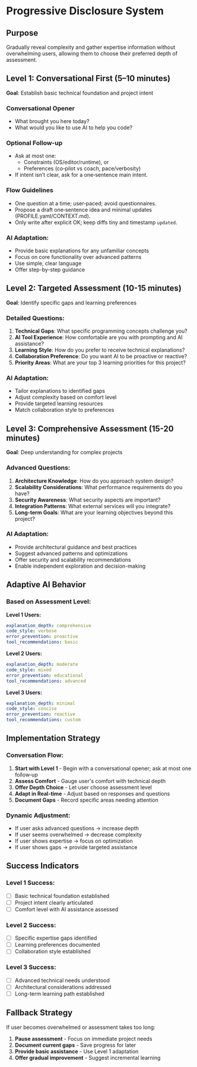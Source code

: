 # Progressive Disclosure System

## Purpose
Gradually reveal complexity and gather expertise information without overwhelming users, allowing them to choose their preferred depth of assessment.

## Level 1: Conversational First (5–10 minutes)
**Goal**: Establish basic technical foundation and project intent

### Conversational Opener
- What brought you here today?
- What would you like to use AI to help you code?

### Optional Follow-up
- Ask at most one:
  - Constraints (OS/editor/runtime), or
  - Preferences (co‑pilot vs coach, pace/verbosity)
- If intent isn’t clear, ask for a one‑sentence main intent.

### Flow Guidelines
- One question at a time; user‑paced; avoid questionnaires.
- Propose a draft one‑sentence idea and minimal updates (PROFILE.yaml/CONTEXT.md).
- Only write after explicit OK; keep diffs tiny and timestamp `updated`.

### AI Adaptation:
- Provide basic explanations for any unfamiliar concepts
- Focus on core functionality over advanced patterns
- Use simple, clear language
- Offer step-by-step guidance

## Level 2: Targeted Assessment (10-15 minutes)
**Goal**: Identify specific gaps and learning preferences

### Detailed Questions:
1. **Technical Gaps**: What specific programming concepts challenge you?
2. **AI Tool Experience**: How comfortable are you with prompting and AI assistance?
3. **Learning Style**: How do you prefer to receive technical explanations?
4. **Collaboration Preference**: Do you want AI to be proactive or reactive?
5. **Priority Areas**: What are your top 3 learning priorities for this project?

### AI Adaptation:
- Tailor explanations to identified gaps
- Adjust complexity based on comfort level
- Provide targeted learning resources
- Match collaboration style to preferences

## Level 3: Comprehensive Assessment (15-20 minutes)
**Goal**: Deep understanding for complex projects

### Advanced Questions:
1. **Architecture Knowledge**: How do you approach system design?
2. **Scalability Considerations**: What performance requirements do you have?
3. **Security Awareness**: What security aspects are important?
4. **Integration Patterns**: What external services will you integrate?
5. **Long-term Goals**: What are your learning objectives beyond this project?

### AI Adaptation:
- Provide architectural guidance and best practices
- Suggest advanced patterns and optimizations
- Offer security and scalability recommendations
- Enable independent exploration and decision-making

## Adaptive AI Behavior

### Based on Assessment Level:

**Level 1 Users:**
```yaml
explanation_depth: comprehensive
code_style: verbose
error_prevention: proactive
tool_recommendations: basic
```

**Level 2 Users:**
```yaml
explanation_depth: moderate
code_style: mixed
error_prevention: educational
tool_recommendations: advanced
```

**Level 3 Users:**
```yaml
explanation_depth: minimal
code_style: concise
error_prevention: reactive
tool_recommendations: custom
```

## Implementation Strategy

### Conversation Flow:
1. **Start with Level 1** - Begin with a conversational opener; ask at most one follow‑up
2. **Assess Comfort** - Gauge user's comfort with technical depth
3. **Offer Depth Choice** - Let user choose assessment level
4. **Adapt in Real-time** - Adjust based on responses and questions
5. **Document Gaps** - Record specific areas needing attention

### Dynamic Adjustment:
- If user asks advanced questions → increase depth
- If user seems overwhelmed → decrease complexity
- If user shows expertise → focus on optimization
- If user shows gaps → provide targeted assistance

## Success Indicators

### Level 1 Success:
- [ ] Basic technical foundation established
- [ ] Project intent clearly articulated
- [ ] Comfort level with AI assistance assessed

### Level 2 Success:
- [ ] Specific expertise gaps identified
- [ ] Learning preferences documented
- [ ] Collaboration style established

### Level 3 Success:
- [ ] Advanced technical needs understood
- [ ] Architectural considerations addressed
- [ ] Long-term learning path established

## Fallback Strategy
If user becomes overwhelmed or assessment takes too long:
1. **Pause assessment** - Focus on immediate project needs
2. **Document current gaps** - Save progress for later
3. **Provide basic assistance** - Use Level 1 adaptation
4. **Offer gradual improvement** - Suggest incremental learning
